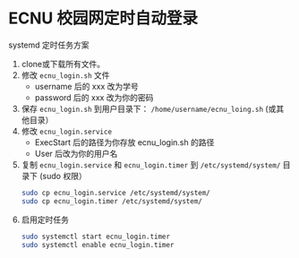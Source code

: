 # ECNU 校园网定时自动登录

systemd 定时任务方案

1. clone或下载所有文件。
2. 修改 `ecnu_login.sh` 文件
   - username 后的 xxx 改为学号
   - password 后的 xxx 改为你的密码
3. 保存 `ecnu_login.sh` 到用户目录下： `/home/username/ecnu_loing.sh` (或其他目录）
4. 修改 `ecnu_login.service`
   - ExecStart 后的路径为你存放 ecnu_login.sh 的路径
   - User 后改为你的用户名
5. 复制 `ecnu_login.service` 和 `ecnu_login.timer` 到 `/etc/systemd/system/` 目录下 (sudo 权限）
   ```sh
   sudo cp ecnu_login.service /etc/systemd/system/
   sudo cp ecnu_login.timer /etc/systemd/system/
   ```
6. 启用定时任务
   ```sh
   sudo systemctl start ecnu_login.timer
   sudo systemctl enable ecnu_login.timer
   ```

